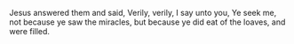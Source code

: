 Jesus answered them and said, Verily, verily, I say unto you, Ye seek me, not because ye saw the miracles, but because ye did eat of the loaves, and were filled.
